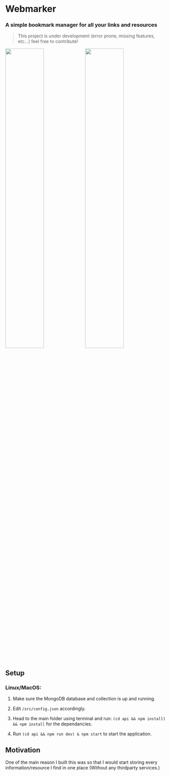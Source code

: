 # Webmarker
### A simple bookmark manager for all your links and resources

> This project is under development
(error prone, missing features, etc...) feel free to contribute!


<image src="assets/1.png" style="width:49%;"></image>
<image src="assets/2.png" style="width:49%;"></image>

## Setup
### Linux/MacOS:
1. Make sure the MongoDB database and collection is up and running.

2. Edit `/src/config.json` accordingly.

3. Head to the main folder using terminal and run: `(cd api && npm install) && npm install` for the dependancies.

4. Run `(cd api && npm run dev) & npm start` to start the application.

## Motivation
One of the main reason I built this was so that I would start storing every information/resource I find in one place (Without any thirdparty services.)
